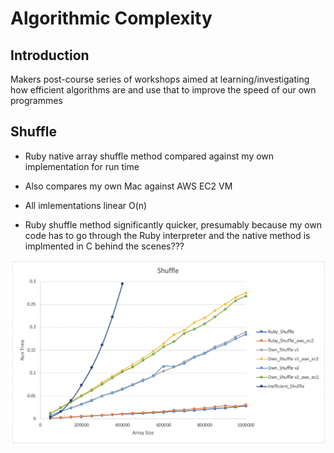 # Algorithmic Complexity

## Introduction
Makers post-course series of workshops aimed at learning/investigating how efficient algorithms are and use that to improve the speed of our own programmes

## Shuffle

- Ruby native array shuffle method compared against my own implementation for run time
- Also compares my own Mac against AWS EC2 VM

- All imlementations linear O(n)
- Ruby shuffle method significantly quicker, presumably because my own code has to go through the Ruby interpreter and the native method is implmented in C behind the scenes???

<div>
<img src="images/shuffle_plot2.png" />
</div>

